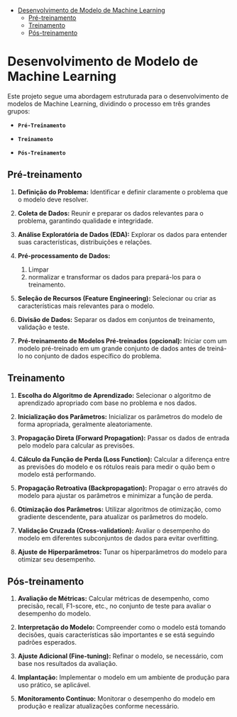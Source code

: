 - [Desenvolvimento de Modelo de Machine Learning](#desenvolvimento-de-modelo-de-machine-learning)
  - [Pré-treinamento](#pré-treinamento)
  - [Treinamento](#treinamento)
  - [Pós-treinamento](#pós-treinamento)

# Desenvolvimento de Modelo de Machine Learning

Este projeto segue uma abordagem estruturada para o desenvolvimento de modelos de Machine Learning, dividindo o processo em três grandes grupos:

- **`Pré-Treinamento`**

- **`Treinamento`**

- **`Pós-Treinamento`**

## Pré-treinamento

1. **Definição do Problema:** Identificar e definir claramente o problema que o modelo deve resolver.

2. **Coleta de Dados:** Reunir e preparar os dados relevantes para o problema, garantindo qualidade e integridade.

3. **Análise Exploratória de Dados (EDA):** Explorar os dados para entender suas características, distribuições e relações.

4. **Pré-processamento de Dados:** 
   1. Limpar
   2. normalizar e transformar os dados para prepará-los para o treinamento.

5. **Seleção de Recursos (Feature Engineering):** Selecionar ou criar as características mais relevantes para o modelo.

6. **Divisão de Dados:** Separar os dados em conjuntos de treinamento, validação e teste.

7. **Pré-treinamento de Modelos Pré-treinados (opcional):** Iniciar com um modelo pré-treinado em um grande conjunto de dados antes de treiná-lo no conjunto de dados específico do problema.

## Treinamento

1. **Escolha do Algoritmo de Aprendizado:** Selecionar o algoritmo de aprendizado apropriado com base no problema e nos dados.

2. **Inicialização dos Parâmetros:** Inicializar os parâmetros do modelo de forma apropriada, geralmente aleatoriamente.

3. **Propagação Direta (Forward Propagation):** Passar os dados de entrada pelo modelo para calcular as previsões.

4. **Cálculo da Função de Perda (Loss Function):** Calcular a diferença entre as previsões do modelo e os rótulos reais para medir o quão bem o modelo está performando.

5. **Propagação Retroativa (Backpropagation):** Propagar o erro através do modelo para ajustar os parâmetros e minimizar a função de perda.

6. **Otimização dos Parâmetros:** Utilizar algoritmos de otimização, como gradiente descendente, para atualizar os parâmetros do modelo.

7. **Validação Cruzada (Cross-validation):** Avaliar o desempenho do modelo em diferentes subconjuntos de dados para evitar overfitting.

8. **Ajuste de Hiperparâmetros:** Tunar os hiperparâmetros do modelo para otimizar seu desempenho.

## Pós-treinamento

1. **Avaliação de Métricas:** Calcular métricas de desempenho, como precisão, recall, F1-score, etc., no conjunto de teste para avaliar o desempenho do modelo.

2. **Interpretação do Modelo:** Compreender como o modelo está tomando decisões, quais características são importantes e se está seguindo padrões esperados.

3. **Ajuste Adicional (Fine-tuning):** Refinar o modelo, se necessário, com base nos resultados da avaliação.

4. **Implantação:** Implementar o modelo em um ambiente de produção para uso prático, se aplicável.

5. **Monitoramento Contínuo:** Monitorar o desempenho do modelo em produção e realizar atualizações conforme necessário.
